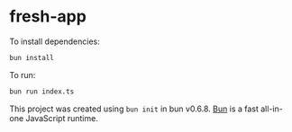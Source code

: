 # fresh-app

To install dependencies:

```bash
bun install
```

To run:

```bash
bun run index.ts
```

This project was created using `bun init` in bun v0.6.8. [Bun](https://bun.sh) is a fast all-in-one JavaScript runtime.
